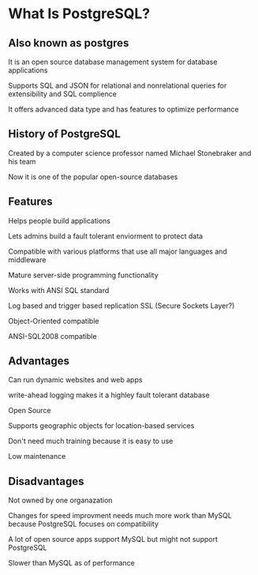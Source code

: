 # What Is PostgreSQL?

## Also known as postgres

It is an open source database management system for database applications

Supports SQL and JSON for relational and nonrelational queries for extensibility and SQL complience

It offers advanced data type and has features to optimize performance

## History of PostgreSQL

Created by a computer science professor named Michael Stonebraker and his team

Now it is one of the popular open-source databases

## Features

Helps people build applications

Lets admins build a fault tolerant enviorment to protect data

Compatible with various platforms that use all major languages and middleware

Mature server-side programming functionality

Works with ANSI SQL standard

Log based and trigger based replication SSL (Secure Sockets Layer?)

Object-Oriented compatible

ANSI-SQL2008 compatible

## Advantages

Can run dynamic websites and web apps

write-ahead logging makes it a highley fault tolerant database

Open Source

Supports geographic objects for location-based services

Don't need much training because it is easy to use

Low maintenance

## Disadvantages

Not owned by one organazation

Changes for speed improvment needs much more work than MySQL because PostgreSQL focuses on compatibility

A lot of open source apps support MySQL but might not support PostgreSQL

Slower than MySQL as of performance
